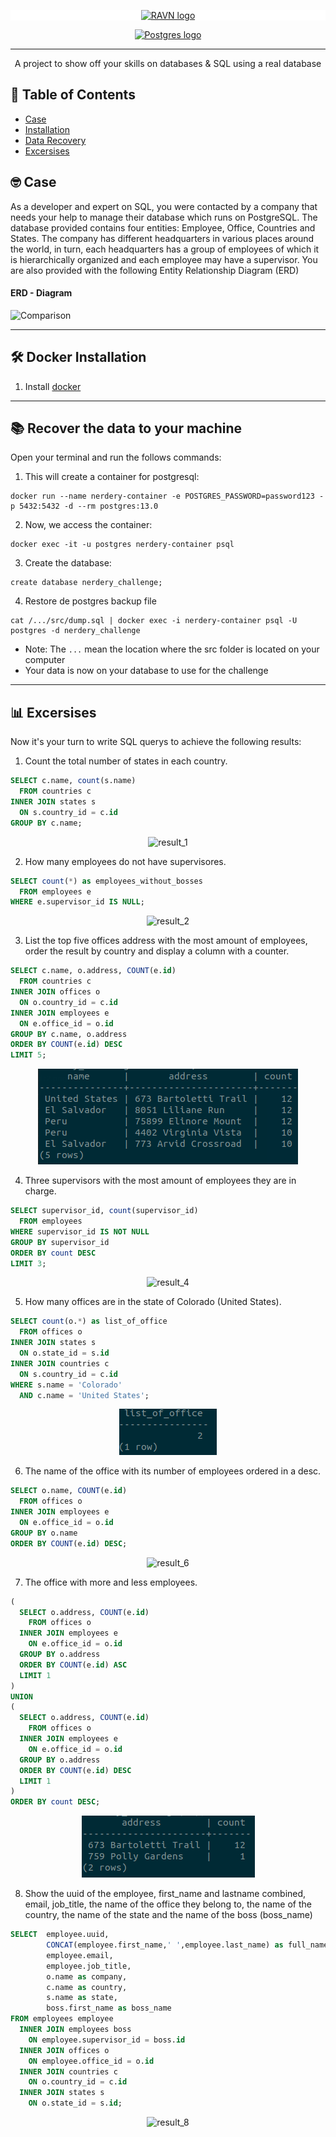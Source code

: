 <p align="center" style="background-color:white">
 <a href="https://www.ravn.co/" rel="noopener">
 <img src="https://www.ravn.co/img/logo-ravn.png" alt="RAVN logo"></a>
</p>
<p align="center">
 <a href="https://www.postgresql.org/" rel="noopener">
 <img src="https://www.postgresql.org/media/img/about/press/elephant.png" alt="Postgres logo" width="150px"></a>
</p>

---

<p align="center">A project to show off your skills on databases & SQL using a real database</p>

## 📝 Table of Contents

- [Case](#case)
- [Installation](#installation)
- [Data Recovery](#data_recovery)
- [Excersises](#excersises)

## 🤓 Case <a name = "case"></a>

As a developer and expert on SQL, you were contacted by a company that needs your help to manage their database which runs on PostgreSQL. The database provided contains four entities: Employee, Office, Countries and States. The company has different headquarters in various places around the world, in turn, each headquarters has a group of employees of which it is hierarchically organized and each employee may have a supervisor. You are also provided with the following Entity Relationship Diagram (ERD)

#### ERD - Diagram <br>

![Comparison](src/ERD.png) <br>

---

## 🛠️ Docker Installation <a name = "installation"></a>

1. Install [docker](https://docs.docker.com/engine/install/)

---

## 📚 Recover the data to your machine <a name = "data_recovery"></a>

Open your terminal and run the follows commands:

1. This will create a container for postgresql:

```
docker run --name nerdery-container -e POSTGRES_PASSWORD=password123 -p 5432:5432 -d --rm postgres:13.0
```

2. Now, we access the container:

```
docker exec -it -u postgres nerdery-container psql
```

3. Create the database:

```
create database nerdery_challenge;
```

4. Restore de postgres backup file

```
cat /.../src/dump.sql | docker exec -i nerdery-container psql -U postgres -d nerdery_challenge
```

- Note: The `...` mean the location where the src folder is located on your computer
- Your data is now on your database to use for the challenge

---

## 📊 Excersises <a name = "excersises"></a>

Now it's your turn to write SQL querys to achieve the following results:

1. Count the total number of states in each country.

```sql
SELECT c.name, count(s.name)
  FROM countries c
INNER JOIN states s
  ON s.country_id = c.id
GROUP BY c.name;
```

<p align="center">
 <img src="src/results/result1.png" alt="result_1"/>
</p>

2. How many employees do not have supervisores.

```sql
SELECT count(*) as employees_without_bosses
  FROM employees e
WHERE e.supervisor_id IS NULL;
```

<p align="center">
 <img src="src/results/result2.png" alt="result_2"/>
</p>

3. List the top five offices address with the most amount of employees, order the result by country and display a column with a counter.

```sql
SELECT c.name, o.address, COUNT(e.id)
  FROM countries c
INNER JOIN offices o
  ON o.country_id = c.id
INNER JOIN employees e
  ON e.office_id = o.id
GROUP BY c.name, o.address
ORDER BY COUNT(e.id) DESC
LIMIT 5;
```

<p align="center">
 <img src="src/results/result3.png" alt="result_3"/>
</p>

4. Three supervisors with the most amount of employees they are in charge.

```sql
SELECT supervisor_id, count(supervisor_id)
  FROM employees
WHERE supervisor_id IS NOT NULL
GROUP BY supervisor_id
ORDER BY count DESC
LIMIT 3;
```

<p align="center">
 <img src="src/results/result4.png" alt="result_4"/>
</p>

5. How many offices are in the state of Colorado (United States).

```sql
SELECT count(o.*) as list_of_office
  FROM offices o
INNER JOIN states s
  ON o.state_id = s.id
INNER JOIN countries c
  ON s.country_id = c.id
WHERE s.name = 'Colorado'
  AND c.name = 'United States';
```

<p align="center">
 <img src="src/results/result5.png" alt="result_5"/>
</p>

6. The name of the office with its number of employees ordered in a desc.

```sql
SELECT o.name, COUNT(e.id)
  FROM offices o
INNER JOIN employees e
  ON e.office_id = o.id
GROUP BY o.name
ORDER BY COUNT(e.id) DESC;
```

<p align="center">
 <img src="src/results/result6.png" alt="result_6"/>
</p>

7. The office with more and less employees.

```sql
(
  SELECT o.address, COUNT(e.id)
    FROM offices o
  INNER JOIN employees e
    ON e.office_id = o.id
  GROUP BY o.address
  ORDER BY COUNT(e.id) ASC 
  LIMIT 1
) 
UNION
(
  SELECT o.address, COUNT(e.id)
    FROM offices o
  INNER JOIN employees e
    ON e.office_id = o.id
  GROUP BY o.address
  ORDER BY COUNT(e.id) DESC 
  LIMIT 1
)
ORDER BY count DESC;
```

<p align="center">
 <img src="src/results/result7.png" alt="result_7"/>
</p>

8. Show the uuid of the employee, first_name and lastname combined, email, job_title, the name of the office they belong to, the name of the country, the name of the state and the name of the boss (boss_name)

```sql
SELECT  employee.uuid,
        CONCAT(employee.first_name,' ',employee.last_name) as full_name,
        employee.email,
        employee.job_title,
        o.name as company,
        c.name as country,
        s.name as state,
        boss.first_name as boss_name
FROM employees employee
  INNER JOIN employees boss
    ON employee.supervisor_id = boss.id
  INNER JOIN offices o
    ON employee.office_id = o.id
  INNER JOIN countries c
    ON o.country_id = c.id
  INNER JOIN states s
    ON o.state_id = s.id;
```

<p align="center">
 <img src="src/results/result8.png" alt="result_8"/>
</p>
